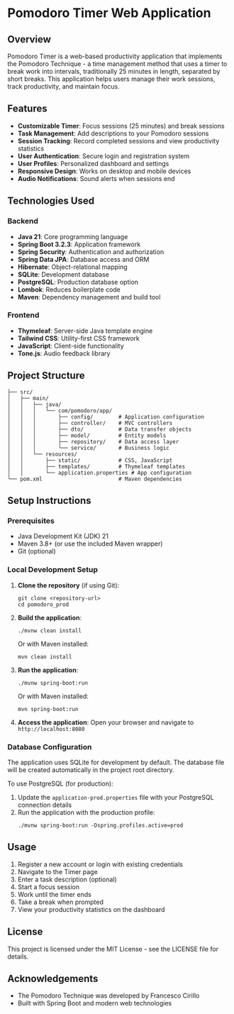 # Pomodoro Timer Web Application

## Overview
Pomodoro Timer is a web-based productivity application that implements the Pomodoro Technique - a time management method that uses a timer to break work into intervals, traditionally 25 minutes in length, separated by short breaks. This application helps users manage their work sessions, track productivity, and maintain focus.

## Features
- **Customizable Timer**: Focus sessions (25 minutes) and break sessions
- **Task Management**: Add descriptions to your Pomodoro sessions
- **Session Tracking**: Record completed sessions and view productivity statistics
- **User Authentication**: Secure login and registration system
- **User Profiles**: Personalized dashboard and settings
- **Responsive Design**: Works on desktop and mobile devices
- **Audio Notifications**: Sound alerts when sessions end

## Technologies Used

### Backend
- **Java 21**: Core programming language
- **Spring Boot 3.2.3**: Application framework
- **Spring Security**: Authentication and authorization
- **Spring Data JPA**: Database access and ORM
- **Hibernate**: Object-relational mapping
- **SQLite**: Development database
- **PostgreSQL**: Production database option
- **Lombok**: Reduces boilerplate code
- **Maven**: Dependency management and build tool

### Frontend
- **Thymeleaf**: Server-side Java template engine
- **Tailwind CSS**: Utility-first CSS framework
- **JavaScript**: Client-side functionality
- **Tone.js**: Audio feedback library

## Project Structure
```
├── src/
│   ├── main/
│   │   ├── java/
│   │   │   └── com/pomodoro/app/
│   │   │       ├── config/        # Application configuration
│   │   │       ├── controller/    # MVC controllers
│   │   │       ├── dto/           # Data transfer objects
│   │   │       ├── model/         # Entity models
│   │   │       ├── repository/    # Data access layer
│   │   │       └── service/       # Business logic
│   │   └── resources/
│   │       ├── static/            # CSS, JavaScript
│   │       ├── templates/         # Thymeleaf templates
│   │       └── application.properties # App configuration
└── pom.xml                        # Maven dependencies
```

## Setup Instructions

### Prerequisites
- Java Development Kit (JDK) 21
- Maven 3.8+ (or use the included Maven wrapper)
- Git (optional)

### Local Development Setup

1. **Clone the repository** (if using Git):
   ```
   git clone <repository-url>
   cd pomodoro_prod
   ```

2. **Build the application**:
   ```
   ./mvnw clean install
   ```
   Or with Maven installed:
   ```
   mvn clean install
   ```

3. **Run the application**:
   ```
   ./mvnw spring-boot:run
   ```
   Or with Maven installed:
   ```
   mvn spring-boot:run
   ```

4. **Access the application**:
   Open your browser and navigate to `http://localhost:8080`

### Database Configuration

The application uses SQLite for development by default. The database file will be created automatically in the project root directory.

To use PostgreSQL (for production):

1. Update the `application-prod.properties` file with your PostgreSQL connection details
2. Run the application with the production profile:
   ```
   ./mvnw spring-boot:run -Dspring.profiles.active=prod
   ```

## Usage

1. Register a new account or login with existing credentials
2. Navigate to the Timer page
3. Enter a task description (optional)
4. Start a focus session
5. Work until the timer ends
6. Take a break when prompted
7. View your productivity statistics on the dashboard

## License

This project is licensed under the MIT License - see the LICENSE file for details.

## Acknowledgements

- The Pomodoro Technique was developed by Francesco Cirillo
- Built with Spring Boot and modern web technologies